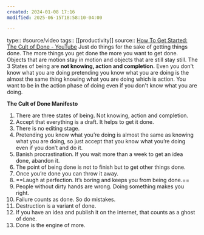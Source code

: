```yaml
---
created: 2024-01-08 17:16
modified: 2025-06-15T18:58:10-04:00

---
```

type:: #source/video
tags:: [[productivity]]
source:: [How To Get Started: The Cult of Done - YouTube](https://www.youtube.com/watch?v=bJQj1uKtnus)
Just do things for the sake of getting things done. The more things you get done the more you want to get done. Objects that are motion stay in motion and objects that are still stay still.
The 3 States of being are **not knowing, action and completion.**
Even you don't know what you are doing pretending you know what you are doing is the almost the same thing knowing what you are doing which is action.
You want to be in the action phase of doing even if you don't know what you are doing.


**The Cult of Done Manifesto**
1. There are three states of being. Not knowing, action and completion.
2. Accept that everything is a draft. It helps to get it done.
3. There is no editing stage.
4. Pretending you know what you’re doing is almost the same as knowing what you are doing, so just accept that you know what you’re doing even if you don’t and do it.
5. Banish procrastination. If you wait more than a week to get an idea done, abandon it.
6. The point of being done is not to finish but to get other things done.
7. Once you’re done you can throw it away.
8. ==Laugh at perfection. It’s boring and keeps you from being done.==
9. People without dirty hands are wrong. Doing something makes you right.
10. Failure counts as done. So do mistakes.
11. Destruction is a variant of done.
12. If you have an idea and publish it on the internet, that counts as a ghost of done.
13. Done is the engine of more.
